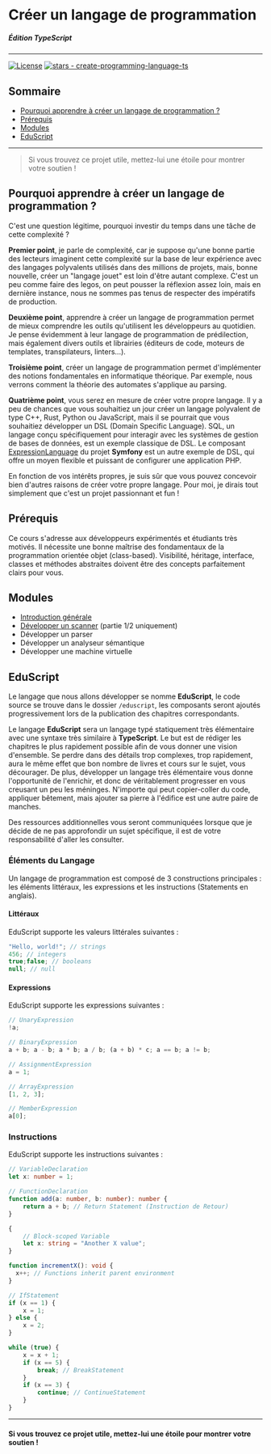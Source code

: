 # Créer un langage de programmation
##### Édition TypeScript
---
<a href="https://github.com/jean-michelet/create-programming-language-ts/blob/main/LICENSE"><img src="https://img.shields.io/badge/License-MIT-blue" alt="License"></a> <a href="https://github.com/jean-michelet/create-programming-language-ts"><img src="https://img.shields.io/github/stars/jean-michelet/create-programming-language-ts?style=social" alt="stars - create-programming-language-ts"></a>

## Sommaire
- [Pourquoi apprendre à créer un langage de programmation ?](#pourquoi-apprendre-à-créer-un-langage-de-programmation-)
- [Prérequis](#prérequis)
- [Modules](#modules)
- [EduScript](#eduscript)

---

> Si vous trouvez ce projet utile, mettez-lui une étoile pour montrer votre soutien !

## Pourquoi apprendre à créer un langage de programmation ?
C'est une question légitime, pourquoi investir du temps dans une tâche de cette complexité ? 

**Premier point**, je parle de complexité, car je suppose qu'une bonne partie des lecteurs imaginent cette complexité sur la base de leur expérience avec des langages polyvalents utilisés dans des millions de projets, mais, bonne nouvelle, créer un "langage jouet" est loin d'être autant complexe. C'est un peu comme faire des legos, on peut pousser la réflexion assez loin, mais en dernière instance, nous ne sommes pas tenus de respecter des impératifs de production.

**Deuxième point**, apprendre à créer un langage de programmation permet de mieux comprendre les outils qu'utilisent les développeurs au quotidien. Je pense évidemment à leur langage de programmation de prédilection, mais également divers outils et librairies (éditeurs de code, moteurs de templates, transpilateurs, linters...).

**Troisième point**, créer un langage de programmation permet d'implémenter des notions fondamentales en informatique théorique. Par exemple, nous verrons comment la théorie des automates s'applique au parsing.

**Quatrième point**, vous serez en mesure de créer votre propre langage. Il y a peu de chances que vous souhaitiez un jour créer un langage polyvalent de type C++, Rust, Python ou JavaScript, mais il se pourrait que vous souhaitiez développer un DSL (Domain Specific Language). SQL, un langage conçu spécifiquement pour interagir avec les systèmes de gestion de bases de données, est un exemple classique de DSL. Le composant [ExpressionLanguage](https://symfony.com/doc/current/components/expression_language.html) du projet **Symfony** est un autre exemple de DSL, qui offre un moyen flexible et puissant de configurer une application PHP.

En fonction de vos intérêts propres, je suis sûr que vous pouvez concevoir bien d'autres raisons de créer votre propre langage. Pour moi, je dirais tout simplement que c'est un projet passionnant et fun !

## Prérequis 
Ce cours s'adresse aux développeurs expérimentés et étudiants très motivés. Il nécessite une bonne maîtrise des fondamentaux de la programmation orientée objet (class-based).
Visibilité, héritage, interface, classes et méthodes abstraites doivent être des concepts parfaitement clairs pour vous.

## Modules
- [Introduction générale](https://github.com/jean-michelet/create-programming-language-ts/blob/main/fr/0/introduction.md)
- [Développer un scanner](https://github.com/jean-michelet/create-programming-language-ts/blob/main/fr/1/lexical-analysis-theory.md) (partie 1/2 uniquement)
- Développer un parser
- Développer un analyseur sémantique
- Développer une machine virtuelle

## EduScript
Le langage que nous allons développer se nomme **EduScript**, le code source se trouve dans le dossier `/eduscript`, les composants seront ajoutés progressivement lors de la publication des chapitres correspondants.

Le langage **EduScript** sera un langage typé statiquement très élémentaire avec une syntaxe très similaire à **TypeScript**. Le but est de rédiger les chapitres le plus rapidement possible afin de vous donner une vision d'ensemble. Se perdre dans des détails trop complexes, trop rapidement, aura le même effet que bon nombre de livres et cours sur le sujet, vous décourager. De plus, développer un langage très élémentaire vous donne l'opportunité de l'enrichir, et donc de véritablement progresser en vous creusant un peu les méninges. N'importe qui peut copier-coller du code, appliquer bêtement, mais ajouter sa pierre à l'édifice est une autre paire de manches.

Des ressources additionnelles vous seront communiquées lorsque que je décide de ne pas approfondir un sujet spécifique, il est de votre responsabilité d'aller les consulter.

### Éléments du Langage
Un langage de programmation est composé de 3 constructions principales : les éléments littéraux, les expressions et les instructions (Statements en anglais).

#### Littéraux
EduScript supporte les valeurs littérales suivantes :
```ts
"Hello, world!"; // strings
456; // integers
true;false; // booleans
null; // null
```

#### Expressions
EduScript supporte les expressions suivantes :
```ts
// UnaryExpression
!a;

// BinaryExpression
a + b; a - b; a * b; a / b; (a + b) * c; a == b; a != b;

// AssignmentExpression
a = 1;

// ArrayExpression
[1, 2, 3];

// MemberExpression
a[0];
```

### Instructions
EduScript supporte les instructions suivantes :
```ts
// VariableDeclaration
let x: number = 1;

// FunctionDeclaration
function add(a: number, b: number): number {
    return a + b; // Return Statement (Instruction de Retour)
}

{
    // Block-scoped Variable
    let x: string = "Another X value";
}

function incrementX(): void {
  x++; // Functions inherit parent environment
}

// IfStatement
if (x == 1) {
    x = 1;
} else {
    x = 2;
}

while (true) {
    x = x + 1;
    if (x == 5) {
        break; // BreakStatement
    }
    if (x == 3) {
        continue; // ContinueStatement
    }
}
```

---

#### Si vous trouvez ce projet utile, mettez-lui une étoile pour montrer votre soutien !
